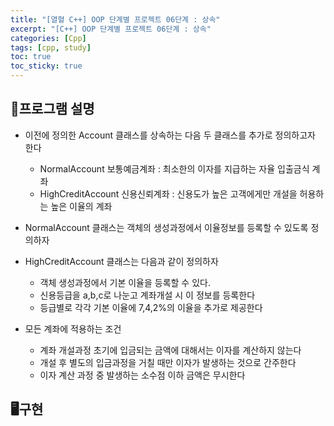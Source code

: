 ```yaml
---
title: "[열혈 C++] OOP 단계별 프로젝트 06단계 : 상속"
excerpt: "[C++] OOP 단계별 프로젝트 06단계 : 상속"
categories: [Cpp]
tags: [cpp, study]
toc: true
toc_sticky: true
---
```


## 🔭프로그램 설명

+ 이전에 정의한 Account 클래스를 상속하는 다음 두 클래스를 추가로 정의하고자 한다
  + NormalAccount           보통예금계좌 : 최소한의 이자를 지급하는 자율 입출금식 계좌
  + HighCreditAccount       신용신뢰계좌 : 신용도가 높은 고객에게만 개설을 허용하는 높은 이율의 계좌

+ NormalAccount 클래스는 객체의 생성과정에서 이율정보를 등록할 수 있도록 정의하자
+ HighCreditAccount 클래스는 다음과 같이 정의하자
  + 객체 생성과정에서 기본 이율을 등록할 수 있다.
  + 신용등급을 a,b,c로 나눈고 계좌개설 시 이 정보를 등록한다
  + 등급별로 각각 기본 이율에 7,4,2%의 이율을 추가로 제공한다

+ 모든 계좌에 적용하는 조건
  + 계좌 개설과정 초기에 입금되는 금액에 대해서는 이자를 계산하지 않는다
  + 개설 후 별도의 입금과정을 거칠 때만 이자가 발생하는 것으로 간주한다
  + 이자 계산 과정 중 발생하는 소수점 이하 금액은 무시한다


## 🖥️구현